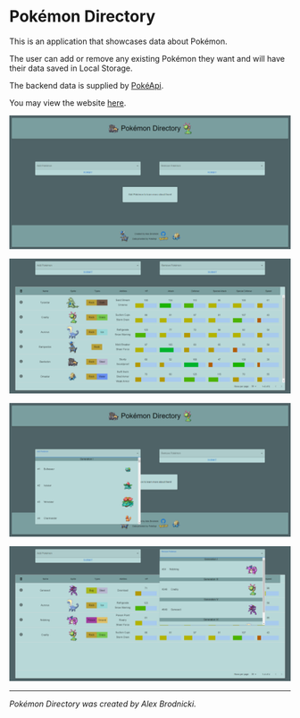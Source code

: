 # Pokémon Directory
This is an application that showcases data about Pokémon.

The user can add or remove any existing Pokémon they want and will have their data saved in Local Storage.

The backend data is supplied by [PokéApi](https://pokeapi.co/).

You may view the website [here](https://pokemon-directory.apbrodnicki.com).

![Home Page](src/assets/home-page.png)

![Pokémon Grid](src/assets/data-grid.png)

![Add Dropdown](src/assets/add-dropdown.png)

![Remove Dropdown](src/assets/remove-dropdown.png)
___
*Pokémon Directory was created by Alex Brodnicki.*
